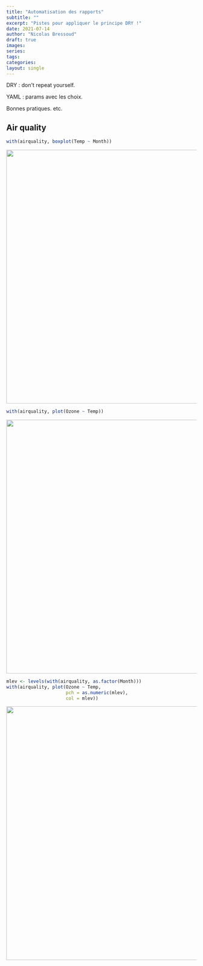 ```yaml
---
title: "Automatisation des rapports"
subtitle: ""
excerpt: "Pistes pour appliquer le principe DRY !"
date: 2021-07-14
author: "Nicolas Bressoud"
draft: true
images:
series:
tags:
categories:
layout: single
---
```


DRY : don't repeat yourself.

YAML : params avec les choix.

Bonnes pratiques. etc.

## Air quality


```r
with(airquality, boxplot(Temp ~ Month))
```

<img src="{{< blogdown/postref >}}index_files/figure-html/unnamed-chunk-1-1.png" width="672" />



```r
with(airquality, plot(Ozone ~ Temp))
```

<img src="{{< blogdown/postref >}}index_files/figure-html/unnamed-chunk-2-1.png" width="672" />


```r
mlev <- levels(with(airquality, as.factor(Month)))
with(airquality, plot(Ozone ~ Temp, 
                      pch = as.numeric(mlev), 
                      col = mlev))
```

<img src="{{< blogdown/postref >}}index_files/figure-html/unnamed-chunk-3-1.png" width="672" />

